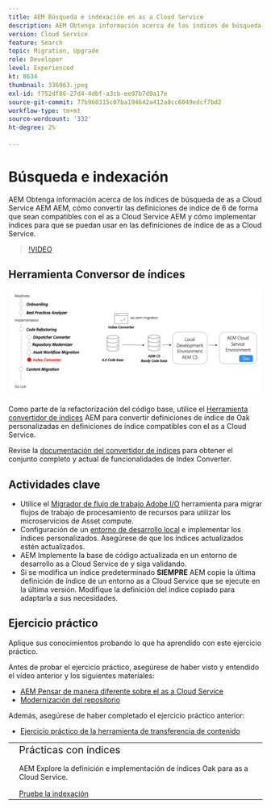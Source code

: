 ```yaml
---
title: AEM Búsqueda e indexación en as a Cloud Service
description: AEM Obtenga información acerca de los índices de búsqueda de los as a Cloud Service AEM de, cómo convertir las definiciones de índice de 6 y cómo implementar los índices.
version: Cloud Service
feature: Search
topic: Migration, Upgrade
role: Developer
level: Experienced
kt: 8634
thumbnail: 336963.jpeg
exl-id: f752df86-27d4-4dbf-a3cb-ee97b7d9a17e
source-git-commit: 77b960315c07ba194642a412a0cc6049edcf7bd2
workflow-type: tm+mt
source-wordcount: '332'
ht-degree: 2%

---
```


# Búsqueda e indexación

AEM Obtenga información acerca de los índices de búsqueda de as a Cloud Service AEM AEM, cómo convertir las definiciones de índice de 6 de forma que sean compatibles con el as a Cloud Service AEM y cómo implementar índices para que se puedan usar en las definiciones de índice de as a Cloud Service.

>[!VIDEO](https://video.tv.adobe.com/v/336963?quality=12&learn=on)

## Herramienta Conversor de índices

![Herramienta Conversor de índices](./assets/index-converter.png)

Como parte de la refactorización del código base, utilice el [Herramienta convertidor de índices](https://github.com/adobe/aio-cli-plugin-aem-cloud-service-migration#command-aio-aem-migrationindex-converter) AEM para convertir definiciones de índice de Oak personalizadas en definiciones de índice compatibles con el as a Cloud Service.

Revise la [documentación del convertidor de índices](https://experienceleague.adobe.com/docs/experience-manager-cloud-service/content/migration-journey/refactoring-tools/index-converter.html) para obtener el conjunto completo y actual de funcionalidades de Index Converter.

## Actividades clave

+ Utilice el [Migrador de flujo de trabajo Adobe I/O](https://github.com/adobe/aio-cli-plugin-aem-cloud-service-migration#command-aio-aem-migrationindex-converter) herramienta para migrar flujos de trabajo de procesamiento de recursos para utilizar los microservicios de Asset compute.
+ Configuración de un [entorno de desarrollo local](https://experienceleague.adobe.com/docs/experience-manager-learn/cloud-service/local-development-environment-set-up/overview.html?lang=es) e implementar los índices personalizados. Asegúrese de que los índices actualizados estén actualizados.
+ AEM Implemente la base de código actualizada en un entorno de desarrollo as a Cloud Service de y siga validando.
+ Si se modifica un índice predeterminado **SIEMPRE** AEM copie la última definición de índice de un entorno as a Cloud Service que se ejecute en la última versión. Modifique la definición del índice copiado para adaptarla a sus necesidades.

## Ejercicio práctico

Aplique sus conocimientos probando lo que ha aprendido con este ejercicio práctico.

Antes de probar el ejercicio práctico, asegúrese de haber visto y entendido el vídeo anterior y los siguientes materiales:

+ [AEM Pensar de manera diferente sobre el as a Cloud Service](./introduction.md)
+ [Modernización del repositorio](./repository-modernization.md)

Además, asegúrese de haber completado el ejercicio práctico anterior:

+ [Ejercicio práctico de la herramienta de transferencia de contenido](./content-migration/content-transfer-tool.md#hands-on-exercise)

<table style="border-width:0">
    <tr>
        <td style="width:150px">
            <a  rel="noreferrer"
                target="_blank"
                href="https://github.com/adobe/aem-cloud-engineering-video-series-exercises/tree/session7-indexes#cloud-acceleration-bootcamp---session-7-search-and-indexing"><img alt="Repositorio de GitHub de ejercicios prácticos" src="./assets/github.png"/>
            </a>        
        </td>
        <td style="width:100%;margin-bottom:1rem;">
            <div style="font-size:1.25rem;font-weight:400;">Prácticas con índices</div>
            <p style="margin:1rem 0">
                AEM Explore la definición e implementación de índices Oak para as a Cloud Service.
            </p>
            <a  rel="noreferrer"
                target="_blank"
                href="https://github.com/adobe/aem-cloud-engineering-video-series-exercises/tree/session7-indexes#cloud-acceleration-bootcamp---session-7-search-and-indexing" class="spectrum-Button spectrum-Button--primary spectrum-Button--sizeM">
                <span class="spectrum-Button-label has-no-wrap has-text-weight-bold">Pruebe la indexación</span>
            </a>
        </td>
    </tr>
</table>
